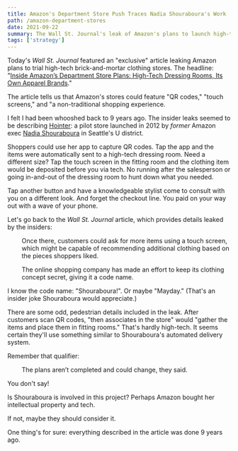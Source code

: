 ```yaml
---
title: Amazon's Department Store Push Traces Nadia Shouraboura's Work
path: /amazon-department-stores
date: 2021-09-22
summary: The Wall St. Journal's leak of Amazon's plans to launch high-tech fashion stores seems to read form Nadia Shouraboura's script
tags: ['strategy']
---
```


Today's <em>Wall St. Journal</em> featured an "exclusive" article leaking Amazon plans to trial high-tech brick-and-mortar clothing stores. The headline: "<a href="https://www.wsj.com/articles/inside-amazons-department-store-plans-high-tech-dressing-rooms-its-own-apparel-brands-11632303002" target="blank">Inside Amazon’s Department Store Plans: High-Tech Dressing Rooms, Its Own Apparel Brands</a>." 

The article tells us that Amazon's stores could feature "QR codes," "touch screens," and "a non-traditional shopping experience.  

I felt I had been whooshed back to 9 years ago. The insider leaks seemed to be describing <a href="https://www.geekwire.com/2012/hointer-robot-jeans-clothing-apparel-store-startup/" target="blank">Hointer</a>: a pilot store launched in 2012 by <em>former</em> Amazon exec <a href="https://www.linkedin.com/in/nadiashouraboura/" target="blank">Nadia Shouraboura</a> in Seattle's U district. 

Shoppers could use her app to capture QR codes. Tap the app and the items were automatically sent to a high-tech dressing room. Need a different size? Tap the touch screen in the fitting room and the clothing item would be deposited before you via tech. No running after the salesperson or going in-and-out of the dressing room to hunt down what you needed. 

Tap another button and have a knowledgeable stylist come to consult with you on a different look. And forget the checkout line. You paid on your way out with a wave of your phone. 

Let's go back to the <em>Wall St. Journal</em> article, which provides details leaked by the insiders: 

<div style="padding-left: 2.3em;><p>One idea that has been tested is for customers to scan QR codes of items they want to try on by using a smartphone app . . . </a></divp

<div style="padding-left: 2.3em;><p>Once there, customers could ask for more items using a touch screen, which might be capable of recommending additional clothing based on the pieces shoppers liked.</p></div>

<div style="padding-left: 2.3em;><p>. . .  Robots or other forms of automation could eventually be deployed in the stores, one of the people said.</p></div>

The article continues: 

<div style="padding-left: 2.3em;><p>The online shopping company has made an effort to keep its clothing concept secret, giving it a code name. </p></div>

I know the code name: "Shouraboura!". Or maybe "Mayday." (That's an insider joke Shouraboura would appreciate.) 

There are some odd, pedestrian details included in the leak. After customers scan QR codes, "then associates in the store" would "gather the items and place them in fitting rooms." That's hardly high-tech. It seems certain they'll use something similar to Shouraboura's automated delivery system.

Remember that qualifier:

<div style="padding-left: 2.3em;><p>Robots or other forms of automation could eventually be deployed in the stores, one of the people said.</p></div>

<div style="padding-left: 2.3em;><p>The plans aren’t completed and could change, they said.</p></div>

You don't say!

Is Shouraboura is involved in this project? Perhaps Amazon bought her intellectual property and tech. 

If not, maybe they should consider it. 

One thing's for sure: everything described in the article was done 9 years ago. 
